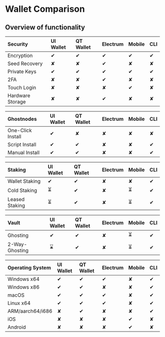 # Wallet Comparison

## Overview of functionality 

| **Security** | UI Wallet | QT Wallet | Electrum | Mobile | CLI |
| :--- | :--- | :--- | :--- | :--- | :--- |
| Encryption | ✔ | ✔ | ✔ | ✔ | ✔ |
| Seed Recovery | ✘ | ✘ | ✔ | ✘ | ✘ |
| Private Keys | ✔ | ✔ | ✔ | ✔ | ✔ |
| 2FA | ✘ | ✘ | ✔ | ✘ | ✘ |
| Touch Login | ✘ | ✘ | ✘ | ✔ | ✘ |
| Hardware Storage | ✘ | ✘ | ✔ | ✘ | ✘ |

| **Ghostnodes** | UI Wallet | QT Wallet | Electrum | Mobile | CLI |
| :--- | :--- | :--- | :--- | :--- | :--- |
| One-Click Install | ✔ | ✘ | ✘ | ✘ | ✘ |
| Script Install | ✔ | ✔ | ✘ | ✘ | ✔ |
| Manual Install | ✔ | ✔ | ✘ | ✘ | ✔ |

| **Staking** | UI Wallet | QT Wallet | Electrum | Mobile | CLI |
| :--- | :--- | :--- | :--- | :--- | :--- |
| Wallet Staking | ✔ | ✔ | ✘ | ✘ | ✔ |
| Cold Staking | ⏳ | ✔ | ✘ | ⏳ | ✔ |
| Leased Staking | ⏳ | ✔ | ✘ | ⏳ | ✔ |

| **Vault** | UI Wallet | QT Wallet | Electrum | Mobile | CLI |
| :--- | :--- | :--- | :--- | :--- | :--- |
| Ghosting | ✔ | ✔ | ✘ | ⏳ | ✔ |
| 2-Way-Ghosting | ⌛ | ✔ | ✘ | ⏳ | ✔ |

| **Operating System** | UI Wallet | QT Wallet | Electrum | Mobile | CLI |
| :--- | :--- | :--- | :--- | :--- | :--- |
| Windows x64 | ✔ | ✔ | ✔ | ✘ | ✔ |
| Windows x86 | ✔ | ✔ | ✘ | ✘ | ✔ |
| macOS | ✔ | ✔ | ✔ | ✘ | ✔ |
| Linux x64 | ✔ | ✔ | ✔ | ✘ | ✔ |
| ARM/aarch64/i686 | ✘ | ✔ | ✘ | ✘ | ✔ |
| iOS | ✘ | ✘ | ✘ | ✔ | ✘ |
| Android | ✘ | ✘ | ✘ | ✔ | ✘ |

